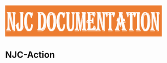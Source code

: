 [<img alt="HEADER" width="1360px" height="100px" src="images/njc_header.PNG" />](https://github.com/MainasaraGwary/NJC-Action/tree/main)

# NJC-Action 
